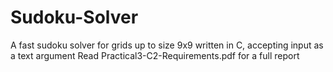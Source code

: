 # Sudoku-Solver
A fast sudoku solver for grids up to size 9x9 written in C, accepting input as a text argument
Read Practical3-C2-Requirements.pdf for a full report
